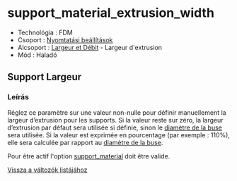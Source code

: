 # support\_material\_extrusion\_width

* Technológia : FDM
* Csoport : [Nyomtatási beállítások](../../../konfig/print_settings)
* Alcsoport : [Largeur et Débit](../../beallitasok/print_settings.md#largeur-et-débit) - Largeur d'extrusion
* Mód : Haladó 

## Support Largeur

### Leírás

Réglez ce paramètre sur une valeur non-nulle pour définir manuellement la largeur d’extrusion pour les supports. Si la valeur reste sur zéro, la largeur d’extrusion par défaut sera utilisée si définie, sinon le [diamètre de la buse](nozzle_diameter.md) sera utilisée. Si la valeur est exprimée en pourcentage \(par exemple : 110%\), elle sera calculée par rapport au [diamètre de la buse](nozzle_diameter.md).

Pour être actif l'option [support\_material](support_material.md) doit être valide.

[Vissza a változók listájához](../../variable_list)

